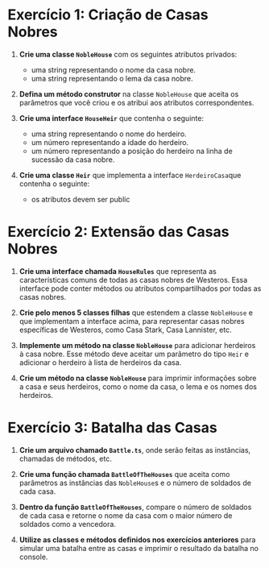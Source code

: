 # Exercício 1: Criação de Casas Nobres

1. **Crie uma classe `NobleHouse`** com os seguintes atributos privados:
   - uma string representando o nome da casa nobre.
   - uma string representando o lema da casa nobre.
   

2. **Defina um método construtor** na classe `NobleHouse` que aceita os parâmetros que você criou e os atribui aos atributos correspondentes.

3. **Crie uma interface `HouseHeir`** que contenha o seguinte:
   - uma string representando o nome do herdeiro.
   - um número representando a idade do herdeiro.
   - um número representando a posição do herdeiro na linha de sucessão da casa nobre.
   

4. **Crie uma classe `Heir`** que implementa a interface `HerdeiroCasa`que contenha o seguinte:
   - os atributos devem ser public


# Exercício 2: Extensão das Casas Nobres

1. **Crie uma interface chamada `HouseRules`** que representa as características comuns de todas as casas nobres de Westeros. Essa interface pode conter métodos ou atributos compartilhados por todas as casas nobres.

2. **Crie pelo menos 5 classes filhas** que estendem a classe `NobleHouse` e que implementam a interface acima, para representar casas nobres específicas de Westeros, como Casa Stark, Casa Lannister, etc.

2. **Implemente um método na classe `NobleHouse`** para adicionar herdeiros à casa nobre. Esse método deve aceitar um parâmetro do tipo `Heir` e adicionar o herdeiro à lista de herdeiros da casa.

4. **Crie um método na classe `NobleHouse`** para imprimir informações sobre a casa e seus herdeiros, como o nome da casa, o lema e os nomes dos herdeiros.



# Exercício 3: Batalha das Casas

1. **Crie um arquivo chamado `Battle.ts`**, onde serão feitas as instâncias, chamadas de métodos, etc.

1. **Crie uma função chamada `BattleOfTheHouses`** que aceita como parâmetros as instâncias das `NobleHouse`s e o número de soldados de cada casa.

2. **Dentro da função `BattleOfTheHouses`**, compare o número de soldados de cada casa e retorne o nome da casa com o maior número de soldados como a vencedora.

3. **Utilize as classes e métodos definidos nos exercícios anteriores** para simular uma batalha entre as casas e imprimir o resultado da batalha no console.
